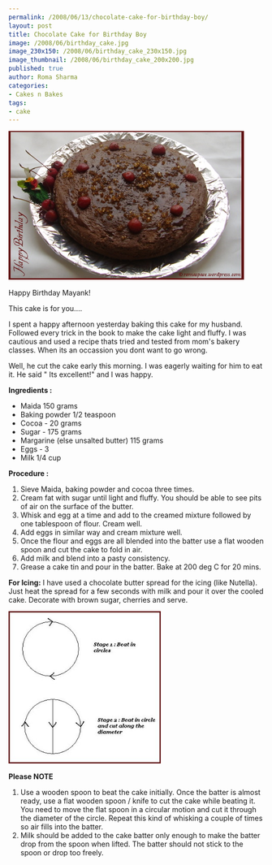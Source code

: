 ```yaml
--- 
permalink: /2008/06/13/chocolate-cake-for-birthday-boy/
layout: post
title: Chocolate Cake for Birthday Boy
image: /2008/06/birthday_cake.jpg
image_230x150: /2008/06/birthday_cake_230x150.jpg
image_thumbnail: /2008/06/birthday_cake_200x200.jpg
published: true
author: Roma Sharma
categories: 
- Cakes n Bakes
tags:
- cake
---
```

<a href="/2008/06/birthday_cake.jpg"><img class="alignnone size-full wp-image-309" src="/2008/06/birthday_cake.jpg" alt="" width="464" height="293" /></a>

Happy Birthday Mayank!

This cake is for you....

I spent a happy afternoon yesterday baking this cake for my husband. Followed every trick in the book to make the cake light and fluffy. I was cautious and used a recipe thats tried and tested from mom's bakery classes. When its an occassion you dont want to go wrong.

Well, he cut the cake early this morning. I was eagerly waiting for him to eat it. He said " Its excellent!" and I was happy.

<strong>Ingredients :</strong>
<ul>
	<li>Maida 150 grams</li>
	<li>Baking powder 1/2 teaspoon</li>
	<li>Cocoa - 20 grams</li>
	<li>Sugar - 175 grams</li>
	<li>Margarine (else unsalted butter) 115 grams</li>
	<li>Eggs - 3</li>
	<li>Milk 1/4 cup</li>
</ul>
<strong>Procedure :</strong>
<ol>
	<li>Sieve Maida, baking powder and cocoa three times.</li>
	<li>Cream fat with sugar until light and fluffy. You should be able to see pits of air on the surface of the butter.</li>
	<li>Whisk and egg at a time and add to the creamed mixture followed by one tablespoon of flour. Cream well.</li>
	<li>Add eggs in similar way and cream mixture well.</li>
	<li>Once the flour and eggs are all blended into the batter use a flat wooden spoon and cut the cake to fold in air.</li>
	<li>Add milk and blend into a pasty consistency.</li>
	<li>Grease a cake tin and pour in the batter. Bake at 200 deg C for 20 mins.</li>
</ol>
<strong>For Icing:</strong>
I have used a chocolate butter spread for the icing (like Nutella). Just heat the spread for a few seconds with milk and pour it over the cooled cake.
Decorate with brown sugar, cherries and serve.

<a href="/2008/06/cake_beating1.jpg"><img class="alignnone size-medium wp-image-311" src="/2008/06/cake_beating1.jpg?w=300" alt="" width="300" height="300" /></a>

<strong>Please NOTE</strong>
<ol>
	<li>Use a wooden spoon to beat the cake initially. Once the batter is almost ready, use a flat wooden spoon / knife to cut the cake while beating it. You need to move the flat spoon in a circular motion and cut it through the diameter of the circle. Repeat this kind of whisking a couple of times so air fills into the batter.</li>
	<li>Milk should be added to the cake batter only enough to make the batter drop from the spoon when lifted. The batter should not stick to the spoon or drop too freely.</li>
</ol>
